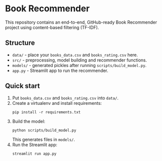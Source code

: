 # Book Recommender

This repository contains an end-to-end, GitHub-ready Book Recommender project using content-based filtering (TF-IDF).

## Structure
- `data/` - place your `books_data.csv` and `books_rating.csv` here.
- `src/` - preprocessing, model building and recommender functions.
- `models/` - generated pickles after running `scripts/build_model.py`.
- `app.py` - Streamlit app to run the recommender.

## Quick start
1. Put `books_data.csv` and `books_rating.csv` into `data/`.
2. Create a virtualenv and install requirements:
   ```
   pip install -r requirements.txt
   ```
3. Build the model:
   ```
   python scripts/build_model.py
   ```
   This generates files in `models/`.
4. Run the Streamlit app:
   ```
   streamlit run app.py
   ```

